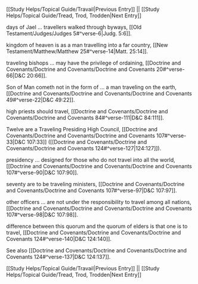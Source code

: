 [[Study Helps/Topical Guide/Travail|Previous Entry]]  ||  [[Study Helps/Topical Guide/Tread, Trod, Trodden|Next Entry]]

 days of Jael ... travellers walked through byways, [[Old Testament/Judges/Judges 5#^verse-6|Judg. 5:6]].

 kingdom of heaven is as a man travelling into a far country, [[New Testament/Matthew/Matthew 25#^verse-14|Matt. 25:14]].

 traveling bishops ... may have the privilege of ordaining, [[Doctrine and Covenants/Doctrine and Covenants/Doctrine and Covenants 20#^verse-66|D&C 20:66]].

 Son of Man cometh not in the form of ... a man traveling on the earth, [[Doctrine and Covenants/Doctrine and Covenants/Doctrine and Covenants 49#^verse-22|D&C 49:22]].

 high priests should travel, [[Doctrine and Covenants/Doctrine and Covenants/Doctrine and Covenants 84#^verse-111|D&C 84:111]].

 Twelve are a Traveling Presiding High Council, [[Doctrine and Covenants/Doctrine and Covenants/Doctrine and Covenants 107#^verse-33|D&C 107:33]] ([[Doctrine and Covenants/Doctrine and Covenants/Doctrine and Covenants 124#^verse-127|124:127]]).

 presidency ... designed for those who do not travel into all the world, [[Doctrine and Covenants/Doctrine and Covenants/Doctrine and Covenants 107#^verse-90|D&C 107:90]].

 seventy are to be traveling ministers, [[Doctrine and Covenants/Doctrine and Covenants/Doctrine and Covenants 107#^verse-97|D&C 107:97]].

 other officers ... are not under the responsibility to travel among all nations, [[Doctrine and Covenants/Doctrine and Covenants/Doctrine and Covenants 107#^verse-98|D&C 107:98]].

 difference between this quorum and the quorum of elders is that one is to travel, [[Doctrine and Covenants/Doctrine and Covenants/Doctrine and Covenants 124#^verse-140|D&C 124:140]].

 See also [[Doctrine and Covenants/Doctrine and Covenants/Doctrine and Covenants 124#^verse-137|D&C 124:137]].

[[Study Helps/Topical Guide/Travail|Previous Entry]]  ||  [[Study Helps/Topical Guide/Tread, Trod, Trodden|Next Entry]]